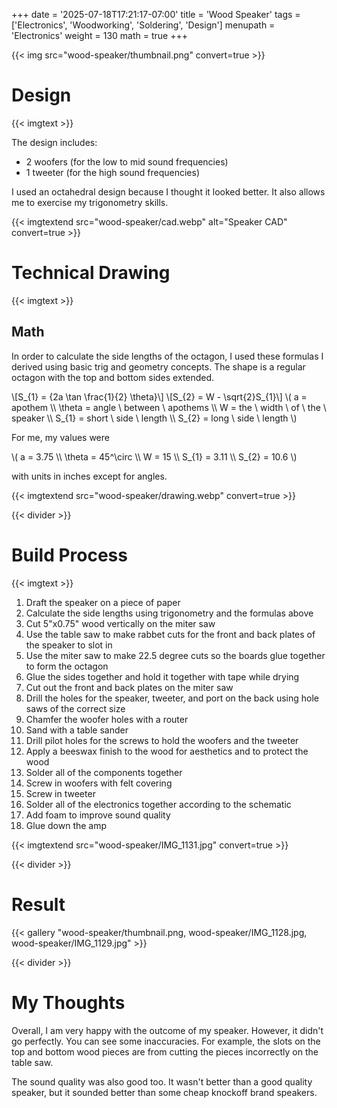 +++
date = '2025-07-18T17:21:17-07:00'
title = 'Wood Speaker'
tags = ['Electronics', 'Woodworking', 'Soldering', 'Design']
menupath = 'Electronics'
weight = 130
math = true
+++

{{< img src="wood-speaker/thumbnail.png" convert=true >}}

# Design 

{{< imgtext >}}

The design includes:

 - 2 woofers (for the low to mid sound frequencies)
 - 1 tweeter (for the high sound frequencies)

I used an octahedral design because I thought it looked better. It also allows me to exercise my trigonometry skills.

{{< imgtextend src="wood-speaker/cad.webp" alt="Speaker CAD" convert=true >}}

# Technical Drawing

{{< imgtext >}}

## Math

In order to calculate the side lengths of the octagon, I used these formulas I derived using basic trig and geometry concepts. The shape is a regular octagon with the top and bottom sides extended.

<p>
\[S_{1} = {2a \tan \frac{1}{2} \theta}\]
\[S_{2} = W - \sqrt{2}S_{1}\]
\(
a = apothem \\
\theta = angle \ between \ apothems \\
W = the \ width \ of \ the \ speaker \\
S_{1} = short \ side \ length \\
S_{2} = long \ side \ length 
\)
</p>

For me, my values were 

<p>
\(
a = 3.75 \\
\theta = 45^\circ \\
W = 15 \\
S_{1} = 3.11 \\
S_{2} = 10.6 
\)
</p>

with units in inches except for angles.

{{< imgtextend src="wood-speaker/drawing.webp" convert=true >}}

{{< divider >}}

# Build Process 

{{< imgtext >}}

 1. Draft the speaker on a piece of paper
 2. Calculate the side lengths using trigonometry and the formulas above
 3. Cut 5"x0.75" wood vertically on the miter saw
 4. Use the table saw to make rabbet cuts for the front and back plates of the speaker to slot in
 5. Use the miter saw to make 22.5 degree cuts so the boards glue together to form the octagon
 6. Glue the sides together and hold it together with tape while drying
 7. Cut out the front and back plates on the miter saw
 8. Drill the holes for the speaker, tweeter, and port on the back using hole saws of the correct size
 9. Chamfer the woofer holes with a router
 10. Sand with a table sander
 11. Drill pilot holes for the screws to hold the woofers and the tweeter
 12. Apply a beeswax finish to the wood for aesthetics and to protect the wood
 13. Solder all of the components together
 14. Screw in woofers with felt covering
 15. Screw in tweeter
 16. Solder all of the electronics together according to the schematic
 17. Add foam to improve sound quality
 18. Glue down the amp

{{< imgtextend src="wood-speaker/IMG_1131.jpg" convert=true >}}

{{< divider >}}

# Result 

{{< gallery "wood-speaker/thumbnail.png, wood-speaker/IMG_1128.jpg, wood-speaker/IMG_1129.jpg" >}}

{{< divider >}}

# My Thoughts

Overall, I am very happy with the outcome of my speaker. However, it didn't go perfectly. You can see some inaccuracies. For example, the slots on the top and bottom wood pieces are from cutting the pieces incorrectly on the table saw.

The sound quality was also good too. It wasn't better than a good quality speaker, but it sounded better than some cheap knockoff brand speakers.